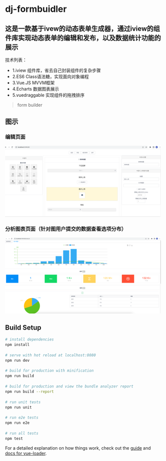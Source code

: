 # dj-formbuidler
## 这是一款基于ivew的动态表单生成器，通过iview的组件库实现动态表单的编辑和发布，以及数据统计功能的展示

技术列表：
  * 1.iview 组件库，省去自己封装组件的复杂步骤
  * 2.ES6 Class语法糖，实现面向对象编程
  * 3.Vue.JS MVVM框架
  * 4.Echarts 数据图表展示
  * 5.vuedraggable 实现组件的拖拽排序


> form builder

## 图示
### 编辑页面
![编辑页面](img.png)
### 分析图表页面（针对图用户提交的数据查看选项分布）
![分析图表页面](anylaze.png)

## Build Setup

``` bash
# install dependencies
npm install

# serve with hot reload at localhost:8080
npm run dev

# build for production with minification
npm run build

# build for production and view the bundle analyzer report
npm run build --report

# run unit tests
npm run unit

# run e2e tests
npm run e2e

# run all tests
npm test
```

For a detailed explanation on how things work, check out the [guide](http://vuejs-templates.github.io/webpack/) and [docs for vue-loader](http://vuejs.github.io/vue-loader).
